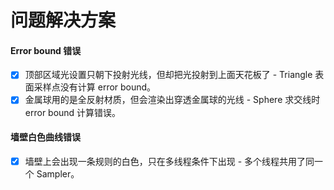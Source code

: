 # 问题解决方案

#### Error bound 错误

- [x] 顶部区域光设置只朝下投射光线，但却把光投射到上面天花板了 - Triangle 表面采样点没有计算 error bound。
- [x] 金属球用的是全反射材质，但会渲染出穿透金属球的光线 - Sphere 求交线时 error bound 计算错误。

#### 墙壁白色曲线错误

- [x] 墙壁上会出现一条规则的白色，只在多线程条件下出现 - 多个线程共用了同一个 Sampler。